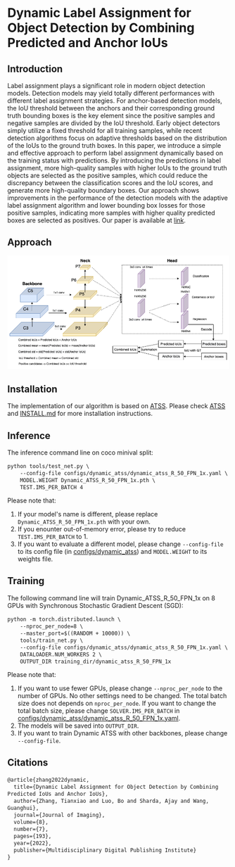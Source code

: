 # Dynamic Label Assignment for Object Detection by Combining Predicted and Anchor IoUs

## Introduction

Label assignment plays a significant role in modern object detection models. Detection models may yield totally different performances with different label assignment strategies. For anchor-based detection models, the IoU threshold between the anchors and their corresponding ground truth bounding boxes is the key element since the positive samples and negative samples are divided by the IoU threshold. Early object detectors simply utilize a fixed threshold for all training samples, while recent detection algorithms focus on adaptive thresholds based on the distribution of the IoUs to the ground truth boxes. In this paper, we introduce a simple and effective approach to perform label assignment dynamically based on the training status with predictions. By introducing the predictions in label assignment, more high-quality samples with higher IoUs to the ground truth objects are selected as the positive samples, which could reduce the discrepancy between the classification scores and the IoU scores, and generate more high-quality boundary boxes. Our approach shows improvements in the performance of the detection models with the adaptive label assignment algorithm and lower bounding box losses for those positive samples, indicating more samples with higher quality predicted boxes are selected as positives. Our paper is available at [link](https://arxiv.org/abs/2201.09396).

## Approach
<div style="color:#0000FF" align="center">
<img src="model.png"/>
</div>


## Installation
The implementation of our algorithm is based on [ATSS](https://github.com/sfzhang15/ATSS). Please check [ATSS](https://github.com/sfzhang15/ATSS) and [INSTALL.md](INSTALL.md) for more installation instructions.


## Inference
The inference command line on coco minival split:

    python tools/test_net.py \
        --config-file configs/dynamic_atss/dynamic_atss_R_50_FPN_1x.yaml \
        MODEL.WEIGHT Dynamic_ATSS_R_50_FPN_1x.pth \
        TEST.IMS_PER_BATCH 4    

Please note that:
1) If your model's name is different, please replace `Dynamic_ATSS_R_50_FPN_1x.pth` with your own.
2) If you enounter out-of-memory error, please try to reduce `TEST.IMS_PER_BATCH` to 1.
3) If you want to evaluate a different model, please change `--config-file` to its config file (in [configs/dynamic_atss](configs/dynamic_atss)) and `MODEL.WEIGHT` to its weights file.

## Training

The following command line will train Dynamic_ATSS_R_50_FPN_1x on 8 GPUs with Synchronous Stochastic Gradient Descent (SGD):

    python -m torch.distributed.launch \
        --nproc_per_node=8 \
        --master_port=$((RANDOM + 10000)) \
        tools/train_net.py \
        --config-file configs/dynamic_atss/dynamic_atss_R_50_FPN_1x.yaml \
        DATALOADER.NUM_WORKERS 2 \
        OUTPUT_DIR training_dir/dynamic_atss_R_50_FPN_1x
        
Please note that:
1) If you want to use fewer GPUs, please change `--nproc_per_node` to the number of GPUs. No other settings need to be changed. The total batch size does not depends on `nproc_per_node`. If you want to change the total batch size, please change `SOLVER.IMS_PER_BATCH` in [configs/dynamic_atss/dynamic_atss_R_50_FPN_1x.yaml](configs/dynamic_atss/dynamic_atss_R_50_FPN_1x.yaml).
2) The models will be saved into `OUTPUT_DIR`.
3) If you want to train Dynamic ATSS with other backbones, please change `--config-file`.


## Citations
```
@article{zhang2022dynamic,
  title={Dynamic Label Assignment for Object Detection by Combining Predicted IoUs and Anchor IoUs},
  author={Zhang, Tianxiao and Luo, Bo and Sharda, Ajay and Wang, Guanghui},
  journal={Journal of Imaging},
  volume={8},
  number={7},
  pages={193},
  year={2022},
  publisher={Multidisciplinary Digital Publishing Institute}
}
```
